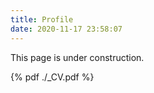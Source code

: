 ```yaml
---
title: Profile
date: 2020-11-17 23:58:07
---
```

This page is under construction.

{% pdf ./_CV.pdf %}

